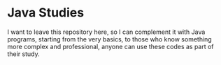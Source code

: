 # Java Studies

I want to leave this repository here, so I can complement it with Java programs, starting from the very basics, to those who know something more complex and professional, anyone can use these codes as part of their study.
